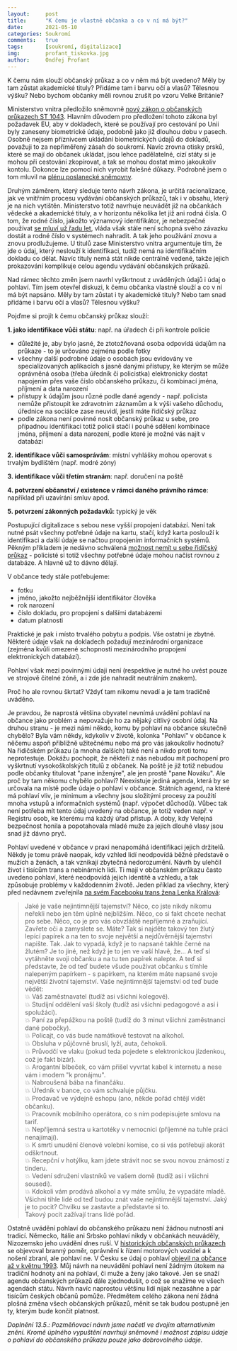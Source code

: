 ```yaml
---
layout:     post
title:      "K čemu je vlastně občanka a co v ní má být?"
date:       2021-05-10
categories: Soukromí
comments:   true
tags:       [soukromí, digitalizace]
img:        profant_tiskovka.jpg
author:     Ondřej Profant
---
```



K čemu nám slouží občanský průkaz a co v něm má být uvedeno? Měly by tam zůstat akademické tituly? Přidáme tam i barvu očí a vlasů? Tělesnou výšku? Nebo bychom občanky měli rovnou zrušit po vzoru Velké Británie?

<!--more-->

Ministerstvo vnitra předložilo sněmovně [nový zákon o občanských průkazech ST 1043](https://www.psp.cz/sqw/historie.sqw?o=8&T=1043). Hlavním důvodem pro předložení tohoto zákona byl požadavek EU, aby v dokladech, které se používají pro cestování po Unii byly zaneseny biometrické údaje, podobně jako již dlouhou dobu v pasech. Osobně nejsem příznivcem ukládání biometrických údajů do dokladů, považuji to za nepřiměřený zásah do soukromí. Navíc zrovna otisky prsků, které se mají do občanek ukládat, jsou lehce padělatelné, cizí státy si je mohou při cestování zkopírovat, a tak se mohou dostat mimo jakoukoliv kontolu. Dokonce lze pomocí nich vyrobit falešné důkazy. Podrobně jsem o tom mluvil na [plénu poslanecké sněmovny](https://www.psp.cz/eknih/2017ps/stenprot/087schuz/s087326.htm#r6).

Druhým záměrem, který sleduje tento návrh zákona, je určitá racionalizace, jak ve vnitřním procesu vydávání občanských průkazů, tak i v obsahu, který je na nich vytištěn. Ministerstvo totiž navrhuje neuvádět již na občankách vědecké a akademické tituly, a v horizontu několika let již ani rodná čísla. O tom, že rodné číslo, jakožto významový identifikátor, je nebezpečné používat [se mluví už řadu let](https://www.idnes.cz/zpravy/domaci/rodne-cislo-obcansky-prukaz-identita-legislativa-mlsna.A191127_155157_domaci_lre), vláda však stále není schopná svého závazku dostát a rodné číslo v systémech nahradit. A tak jeho používání znovu a znovu prodlužujeme. U titulů zase Ministerstvo vnitra argumentuje tím, že jde o údaj, který neslouží k identifikaci, tudíž nemá na identifikačním dokladu co dělat. Navíc tituly nemá stát nikde centrálně vedené, takže jejich prokazování komplikuje celou agendu vydávání občanských průkazů.

Nad rámec těchto změn jsem navrhl vyškrtnout z uváděných údajů i údaj o pohlaví. Tím jsem otevřel diskuzi, k čemu občanka vlastně slouží a co v ní má být napsáno. Měly by tam zůstat i ty akademické tituly? Nebo tam snad přidáme i barvu očí a vlasů? Tělesnou výšku?

Pojďme si projít k čemu občanský průkaz slouží:

**1. jako identifikace vůči státu**: např. na úřadech či při kontrole policie
- důležité je, aby bylo jasné, že ztotožňovaná osoba odpovídá údajům na průkaze - to je určováno zejména podle fotky
- všechny další podrobné údaje o osobách jsou evidovány ve specializovaných aplikacích s jasně danými přístupy, ke kterým se může oprávněná osoba (třeba úředník či policistka) elektronicky dostat napojením přes vaše číslo občanského průkazu, či kombinací jména, příjmení a data narození
- přístupy k údajům jsou různé podle dané agendy - např. policista nemůže přistoupit ke zdravotním záznamům a k výši vašeho důchodu, úřednice na sociálce zase neuvidí, jestli máte řidičský průkaz
- podle zákona není povinné nosit občanský průkaz u sebe, pro případnou identifikaci totiž policii stačí i pouhé sdělení kombinace jména, příjmení a data narození, podle které je možné vás najít v databázi

**2. identifikace vůči samosprávám**: místní vyhlášky mohou operovat s trvalým bydlištěm (např. modré zóny)

**3. identifikace vůči třetím stranám**: např. doručení na poště

**4. potvrzení občanství / existence v rámci daného právního rámce**: například při uzavírání smluv apod.

**5. potvrzení zákonných požadavků**: typický je věk

Postupující digitalizace s sebou nese vyšší propojení databází. Není tak nutné psát všechny potřebné údaje na kartu, stačí, když karta poslouží k identifikaci a další údaje se načtou propojením informačních systémů. Pěkným příkladem je nedávno schválená [možnost nemít u sebe řidičský průkaz](https://www.pirati.cz/tiskove-zpravy/ridicaky-doma-digitalizacni-zakon.html) - policisté si totiž všechny potřebné údaje mohou načíst rovnou z databáze. A hlavně už to dávno dělají.

V občance tedy stále potřebujeme:
-  fotku
-  jméno, jakožto nejběžnější identifikátor člověka
-  rok narození
-  číslo dokladu, pro propojení s dalšími databázemi
-  datum platnosti

Praktické je pak i místo trvalého pobytu a podpis. Vše ostatní je zbytné. Některé údaje však na dokladech požadují mezinárodní organizace (zejména kvůli omezené schopnosti mezinárodního propojení elektronických databází).

Pohlaví však mezi povinnými údaji není (respektive je nutné ho uvést pouze ve strojově čitelné zóně, a i zde jde nahradit neutrálním znakem).

Proč ho ale rovnou škrtat? Vždyť tam nikomu nevadí a je tam tradičně uváděno.

Je pravdou, že naprostá většina obyvatel nevnímá uvádění pohlaví na občance jako problém a nepovažuje ho za nějaký citlivý osobní údaj. Na druhou stranu - je mezi námi někdo, komu by pohlaví na občance skutečně chybělo? Byla vám někdy, kdykoliv v životě, kolonka "Pohlaví" v občance k něčemu aspoň přibližně užitečnému nebo má pro vás jakoukoliv hodnotu? Na řidičském průkazu (a mnoha dalších) také není a nikdo proti tomu neprotestuje. Dokážu pochopit, že někteří z nás nebudou mít pochopení pro vyškrtnutí vysokoškolských titulů z občanek. Na poště je již totiž nebudou podle občanky titulovat "pane inženýre", ale jen prostě "pane Nováku". Ale proč by tam někomu chybělo pohlaví? Neexistuje jediná agenda, která by se určovala na místě podle údaje o pohlaví v občance. Státních agend, na které má pohlaví vliv, je minimum a všechny jsou složitými procesy za použití mnoha vstupů a informačních systémů (např. výpočet důchodů). Vůbec tak není potřeba mít tento údaj uvedený na občance, je totiž veden např. v Registru osob, ke kterému má každý úřad přístup. A doby, kdy Veřejná bezpečnost honila a popotahovala mladé muže za jejich dlouhé vlasy jsou snad již dávno pryč.


Pohlaví uvedené v občance v praxi nenapomáhá identifikaci jejich držitelů. Někdy je tomu právě naopak, kdy vzhled lidí neodpovídá běžné představě o mužích a ženách, a tak vznikají zbytečná nedorozumění. Návrh by ulehčil život i tisícům trans a nebinárních lidí. Ti mají v občanském průkazu často uvedeno pohlaví, které neodpovídá jejich identitě a vzhledu, a tak způsobuje problémy v každodenním životě. Jeden příklad za všechny, který před nedávnem zveřejnila [na svém Facebooku trans žena Lenka Králová](https://www.facebook.com/lenka.kralova.10888/posts/474141417234783):

>Jaké je vaše nejintimnější tajemství? Něco, co jste nikdy nikomu neřekli nebo jen těm úplně nejbližším. Něco, co si fakt chcete nechat pro sebe. Něco, co je pro vás obvzláště nepříjemné a zraňující. Zavřete oči a zamyslete se. Máte? Tak si najděte takový ten žlutý lepící papírek a na ten to svoje největší a nejdůvěrnější tajemství napište. Tak. Jak to vypadá, když je to napsané takhle černé na žlutém? Je to jiné, než když je to jen ve vaší hlavě, že...
>A teď si vytáhněte svoji občanku a na tu ten papírek nalepte. A teď si představte, že od teď budete všude používat občanku s tímhle nalepeným papírkem - s papírkem, na kterém máte napsané svoje největší životní tajemství.
>Vaše nejintimnější tajemství od teď bude vědět:  
>💥 Váš zaměstnavatel (tudíž asi všichni kolegové).  
💥 Studijní oddělení vaší školy (tudíž asi všichni pedagogové a asi i spolužáci).  
💥 Paní za přepážkou na poště (tudíž do 3 minut všichni zaměstnanci dané pobočky).  
💥 Policajt, co vás bude namátkově testovat na alkohol.  
💥 Obsluha v půjčovně bruslí, lyží, auta, čehokoli.  
💥 Průvodčí ve vlaku (pokud teda pojedete s elektronickou jízdenkou, což je fakt bizár).  
💥 Arogantní blbeček, co vám přišel vyvrtat kabel k internetu a nese vám i modem "k pronájmu".  
💥 Nabroušená bába na finančáku.  
💥 Úředník v bance, co vám schvaluje půjčku.  
💥 Prodavač ve výdejně eshopu (ano, někde pořád chtějí vidět občanku).  
💥 Pracovník mobilního operátora, co s ním podepisujete smlovu na tarif.  
💥 Nepříjemná sestra u kartotéky v nemocnici (příjemné na tuhle práci nenajímají).  
💥 K smrti unudění členové volební komise, co si vás potřebují akorát odškrtnout.  
💥 Recepční v hotýlku, kam jdete strávit noc se svou novou známostí z tinderu.  
💥 Vedení sdružení vlastníků ve vašem domě (tudíž asi i všichni sousedi).  
💥 Kdokoli vám prodává alkohol a vy máte smůlu, že vypadáte mladě.  
Všichni tihle lidé od teď budou znát vaše nejintimnější tajemství. Jaký je to pocit? Chvilku se zastavte a představte si to.  
Takový pocit zažívají trans lidé pořád.

Ostatně uvádění pohlaví do občanského průkazu není žádnou nutností ani tradicí. Německo, Itálie ani Srbsko pohlaví nikdy v občankách neuváděly, Nizozemsko jeho uvádění dnes ruší. V [historických občanských průkazech](https://is.muni.cz/th/2514/pravf_m/Diplomka_zriha_final.pdf) se objevoval branný poměr, oprávnění k řízení motorových vozidel a k nošení zbraní, ale pohlaví ne. V Česku se údaj o pohlaví [objevil na občance až v květnu 1993](https://www.mvcr.cz/soubor/obcanske-prukazy-bez-strojove-citelnych-udaju.aspx).
Můj návrh na neuvádění pohlaví není žádným útokem na tradiční hodnoty ani na pohlaví, či muže a ženy jako takové. Jen se snaží agendu občanských průkazů dále zjednodušit, o což se snažíme ve všech agendách státu. Návrh navíc naprostou většinu lidí nijak nezasáhne a pár tisícům českých občanů pomůže.
Předmětem celého zákona není žádná plošná změna všech občanských průkazů, měnit se tak budou postupně jen ty, kterým bude končit platnost.

*Doplnění 13.5.: Pozměňovací návrh jsme načetl ve dvojím alternativním znění. Kromě úplného vypuštění navrhuji sněmovně i možnost zápisu údaje o pohlaví do občanského průkazu pouze jako dobrovolného údaje.*
